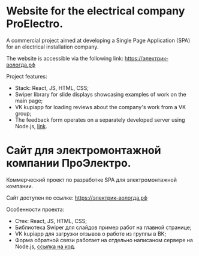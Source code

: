 # Website for the electrical company ProElectro.

A commercial project aimed at developing a Single Page Application (SPA) for an electrical installation company.

The website is accessible via the following link: https://электрик-вологда.рф

Project features:

- Stack: React, JS, HTML, CSS;
- Swiper library for slide displays showcasing examples of work on the main page;
- VK kupiapp for loading reviews about the company's work from a VK group;
- The feedback form operates on a separately developed server using Node.js, [link](https://github.com/Sibusky/send-an-email).

# Сайт для электромонтажной компании ПроЭлектро.

Коммерческий проект по разработке SPA для электромонтажной компании.

Сайт доступен по ссылке: https://электрик-вологда.рф

Особенности проекта:

- Стек: React, JS, HTML, CSS;
- Библиотека Swiper для слайдов пример работ на главной странице;
- VK kupiapp для загрузки отзывов о работе из группы в ВК;
- Форма обратной связи работает на отдельно написаном сервере на Node.js, [ссылка на код](https://github.com/Sibusky/send-an-email).

